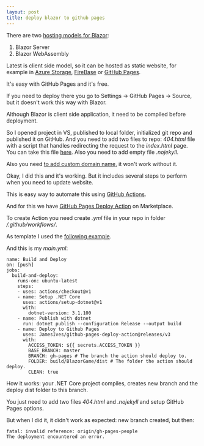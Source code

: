```yaml
---
layout: post
title: deploy blazor to github pages
---
```

There are two [hosting models for Blazor](https://docs.microsoft.com/en-us/aspnet/core/blazor/hosting-models?view=aspnetcore-3.1):
1. Blazor Server
2. Blazor WebAssembly

Latest is client side model, so it can be hosted as static website, for example in [Azure Storage](https://docs.microsoft.com/en-us/azure/storage/blobs/storage-blob-static-website), [FireBase](https://firebase.google.com/) or [GitHub Pages](https://pages.github.com/).

It's easy with GitHub Pages and it's free.

If you need to deploy there you go to Settings -> GitHub Pages -> Source, but it doesn't work this way with Blazor. 

Although Blazor is client side application, it need to be compiled before deployment. 

So I opened project in VS, published to local folder, initialized git repo and published it on GitHub. And you need to add two files to repo: <i>404.html</i> file with a script that handles redirecting the request to the <i>index.html</i> page. You can take this file [here](https://github.com/blazor-demo/blazor-demo.github.io/blob/master/404.html). Also you need to add empty file <i>.nojekyll</i>.

Also you need [to add custom domain name](https://alexsolution.com/domain-name/), it won't work without it.

Okay, I did this and it's working. But it includes several steps to perform when you need to update website.

This is easy way to automate this using [GitHub Actions](https://github.com/features/actions).

And for this we have [GitHub Pages Deploy Action](https://github.com/marketplace/actions/deploy-to-github-pages) on Marketplace.

To create Action you need create <i>.yml</i> file in your repo in folder <i>/.github/workflows/</i>.

As template I used the [following example](https://github.com/fernandreu/blazor-pages/blob/master/.github/workflows/gh-pages.yml).

And this is my <i>main.yml</i>:

```
name: Build and Deploy
on: [push]
jobs:
  build-and-deploy:
    runs-on: ubuntu-latest
    steps:
    - uses: actions/checkout@v1
    - name: Setup .NET Core
      uses: actions/setup-dotnet@v1
      with:
        dotnet-version: 3.1.100
    - name: Publish with dotnet
      run: dotnet publish --configuration Release --output build
    - name: Deploy to Github Pages
      uses: JamesIves/github-pages-deploy-action@releases/v3
      with:
        ACCESS_TOKEN: ${{ secrets.ACCESS_TOKEN }}
        BASE_BRANCH: master
        BRANCH: gh-pages # The branch the action should deploy to.
        FOLDER: build/BlazorGame/dist # The folder the action should deploy.
        CLEAN: true
```
        
How it works: your .NET Core project compiles, creates new branch and the deploy dist folder to this branch.

You just need to add two files <i>404.html</i> and <i>.nojekyll</i> and setup GitHub Pages options.

But when I did it, it didn't work as expected: new branch created, but then:

```
fatal: invalid reference: origin/gh-pages-people
The deployment encountered an error.
```
